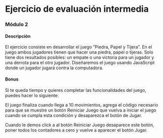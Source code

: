 # Ejercicio de evaluación intermedia

### Módulo 2

#### Descripción

El ejercicio consiste en desarrollar el juego "Piedra, Papel y Tijera". En el juego ambos jugadores tienen que hacer una piedra, papel o tijeras. Solo tiene dos resultados posibles: un empate o una victoria para un jugador y una derrota para el otro jugador. Diseñaremos el juego usando JavaScript donde un jugador jugará contra la computadora.

#### Bonus

Si te queda tiempo y quieres completar las funcionalidades del juego, puedes hacer lo siguiente:

El juego finaliza cuando llega a 10 movimientos, agrega el código necesario para que se muestre un botón Reiniciar Juego que vuelva a iniciar el juego cuando se cumpla esta condición y desaparezca el botón de Jugar.

Cuando le demos click a al botón Reiniciar Juego desaparece este botón, poner todos los contadores a cero y vuelve a aparecer el botón Jugar.
